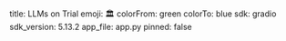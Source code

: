 title: LLMs on Trial
emoji: 🏛️
colorFrom: green
colorTo: blue
sdk: gradio
sdk_version: 5.13.2
app_file: app.py
pinned: false